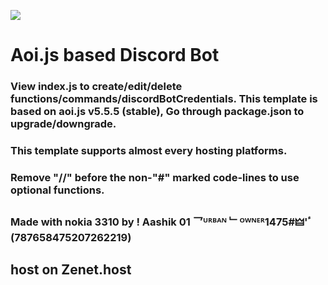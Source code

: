 [![](https://media.discordapp.net/attachments/959066825805660160/1018730367458476142/Aoi.js.png)](https://discord.gg/hMmsdqvjNU)
# **Aoi.js based Discord Bot**
### View index.js to create/edit/delete functions/commands/discordBotCredentials. This template is based on aoi.js v5.5.5 (stable), Go through package.json to upgrade/downgrade.
### This template supports almost every hosting platforms.
### Remove "//" before the non-"#" marked code-lines to use optional functions.

### Made with nokia 3310 by !    Aashik 01 乛ᵁᴿᴮᴬᴺ ﹂ᴼᵂᴺᴱᴿٴ'🜲#1475 (787658475207262219)

## host on Zenet.host